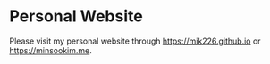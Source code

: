 # Personal Website
Please visit my personal website through https://mik226.github.io or https://minsookim.me.

